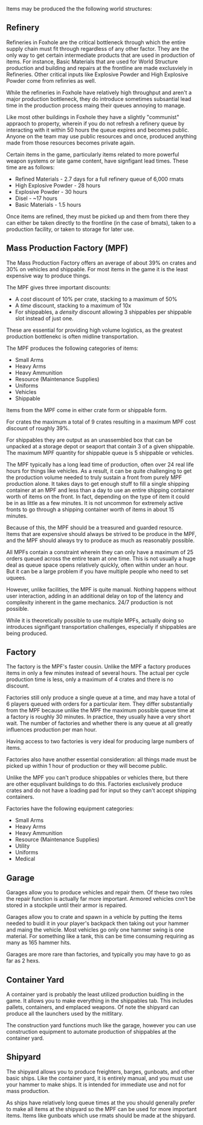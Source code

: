 Items may be produced the the following world structures:

## Refinery

Refineries in Foxhole are the critical bottleneck through which the entire supply chain must fit through regardless of any other factor. They are the only way to get certain intermediate products that are used in production of items. For instance, Basic Materials that are used for World Structure production and building and repairs at the frontline are made exclusviely in Refineries. Other critical inputs like Explosive Powder and High Explosive Powder come from refinries as well.

While the refineries in Foxhole have relatively high throughput and aren't a major production bottleneck, they do introduce sometimes subsantial lead time in the production process maing their queues annoying to manage.

Like most other buildings in Foxhole they have a slightly "communist" appraoch to property, wherein if you do not refresh a refinery queue by interacting with it within 50 hours the queue expires and becomes public. Anyone on the team may use public resources and once, produced anything made from those resources becomes private again.

Certain items in the game, particularly items related to more powerful weapon systems or late game content, have signfigant lead times. These time are as follows:

* Refined Materials - 2.7 days for a full refinery queue of 6,000 rmats
* High Explosive Powder - 28 hours
* Explosive Powder - 30 hours
* Disel - ~17 hours
* Basic Materials - 1.5 hours

Once items are refined, they must be picked up and them from there they can either be taken directly to the frontline (in the case of bmats), taken to a production facility, or taken to storage for later use.

## Mass Production Factory (MPF)

The Mass Production Factory offers an average of about 39% on crates and 30% on vehicles and shippable. For most items in the game it is the least expensive way to produce things.

The MPF gives three important discounts:

* A *cost* discount of 10% per crate, stacking to a maximum of 50%
* A *time* discount, stacking to a maximum of 10x
* For shippables, a *density* discount allowing 3 shippables per shippable slot instead of just one. 


These are essential for providing high volume logistics, as the greatest production bottlenekc is often midline transportation.

The MPF produces the following categories of items:

* Small Arms
* Heavy Arms
* Heavy Ammunition
* Resource (Maintenance Supplies)
* Uniforms
* Vehicles
* Shippable

Items from the MPF come in either crate form or shippable form.

For crates the maximum a total of 9 crates resulting in a maximum MPF cost discount of roughly 39%.

For shippables they are output as an unassembled box that can be unpacked at a storage depot or seaport that contain 3 of a given shippable. The maximum MPF quantity for shippable queue is 5 shippable or vehicles.

The MPF typically has a long lead time of production, often over 24 real life hours for things like vehicles. As a result, it can be quite challenging to get the production volume needed to truly sustain a front from purely MPF production alone. It takes days to get enough stuff to fill a single shipping container at an MPF and less than a day to use an entire shipping container worth of items on the front. In fact, depending on the type of item it could be in as little as a few minutes. It is not uncommon for extremely active fronts to go through a shipping container worth of items in about 15 minutes.

Because of this, the MPF should be a treasured and guarded resource. Items that are expensive should always be strived to be produce in the MPF, and the MPF should always try to produce as much as reasonably possible. 

All MPFs contain a constraint wherein they can only have a maximum of 25 orders queued across the entire team at one time. This is not usually a huge deal as queue space opens relatively quickly, often within under an hour. But it can be a large problem if you have multiple people who need to set uquees.

However, unlike facilities, the MPF is quite manual. Nothing happens without user interaction, adding in an additional delay on top of the latency and complexity inherent in the game mechanics. 24/7 production is not possible.

While it is theoretically possible to use multiple MPFs, actually doing so introduces signifigant transportation challenges, especially if shippables are being produced.


## Factory

The factory is the MPF's faster cousin. Unlike the MPF a factory produces items in only a few minutes instead of several hours. The actual per cycle production time is less, only a maximum of 4 crates and there is no discount.

Factories still only produce a single queue at a time, and may have a total of 6 players queued with orders for a particular item. They differ substantially from the MPF because unlike the MPF the maximum possible queue time at a factory is roughly 30 minutes. In practice, they usually have a very short wait. The number of factories and whether there is any queue at all greatly influences production per man hour. 

Having access to two factories is very ideal for producing large numbers of items.

Factories also have another essential consideration: all things made must be picked up within 1 hour of production or they will become public.

Unlike the MPF you can't produce shippables or vehicles there, but there are other equplivant buildings to do this. Factories exclusively produce crates and do not have a loading pad for input so they can't accept shipping containers.

Factories have the following equipment categories:


* Small Arms
* Heavy Arms
* Heavy Ammunition
* Resource (Maintenance Supplies)
* Utility
* Uniforms
* Medical

## Garage

Garages allow you to produce vehicles and repair them. Of these two roles the repair function is actually far more important. Armored vehicles cnn't be stored in a stockpile until their armor is repaired.

Garages allow you to crate and spawn in a vehicle by putting the items needed to buidl it in your player's backpack then taking out your hammer and maing the vehicle. Most vehicles go only one hammer swing is one material. For something like a tank, this can be time consuming requiring as many as 165 hammer hits.

Garages are more rare than factories, and typically you may have to go as far as 2 hexs.

## Container Yard

A container yard is probably the least utilized production buidling in the game. It allows you to make everything in the shippables tab. This includes pallets, containers, and emplaced weapons. Of note the shipyard can produce all the launchers used by the mitlitary.

The construction yard functions much like the garage, however you can use construction equipment to automate production of shippables at the container yard.


## Shipyard

The shipyard allows you to produce freighters, barges, gunboats, and other basic ships. Like the container yard, it is entirely manual, and you must use your hammer to make ships. It is intended for immediate use and not for mass production.

As ships have relatively long queue times at the you should generally prefer to make all items at the shipyard so the MPF can be used for more important items. Items like gunboats which use rmats should be made at the shipyard.
